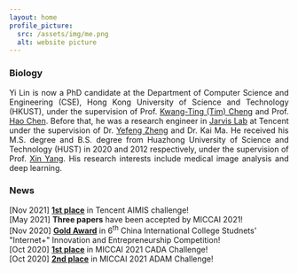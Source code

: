 ```yaml
---
layout: home
profile_picture:
  src: /assets/img/me.png
  alt: website picture
---
```


<h3>Biology</h3>
<p align = "justify">
    Yi Lin is now a PhD candidate at the Department of Computer Science and Engineering (CSE), 
    Hong Kong University of Science and Technology (HKUST), under the supervision of 
    Prof. <a href="https://seng.ust.hk/about/people/faculty/tim-kwang-ting-cheng">Kwang-Ting (Tim) Cheng</a> and 
    Prof. <a href="https://jackiehaochen.github.io/">Hao Chen</a>. Before that, he was a research engineer 
    in <a href="https://jarvislab.tencent.com/">Jarvis Lab</a> at Tencent under the supervision of Dr. 
    <a href="https://sites.google.com/site/yefengzheng/">Yefeng Zheng</a> and Dr. Kai Ma. 
	He received his M.S. degree and B.S. degree from Huazhong University of Science and Technology (HUST) in 
	2020 and 2012 respectively, under the supervision of 
	Prof. <a href="https://sites.google.com/view/xinyang">Xin Yang</a>. 
	His research interests include medical image analysis and deep learning.
<p>

<h3>News</h3>
[Nov 2021] <a href="https://contest.taop.qq.com"><b>1st place</b></a> in Tencent AIMIS challenge!<br />
[May 2021] <b>Three papers</b> have been accepted by MICCAI 2021!<br />
[Nov 2020] <a href="http://www.moe.gov.cn/srcsite/A08/s5672/202101/t20210115_509932.html"><b>Gold Award</b></a> in 6<sup>th</sup> China International College Studnets' "Internet+" Innovation and Entrepreneurship Competition!<br />
[Oct 2020] <a href="https://cada.grand-challenge.org"><b>1st place</b></a> in MICCAI 2021 CADA Challenge!<br />
[Oct 2020] <a href="https://adam.isi.uu.nl"><b>2nd place</b></a> in MICCAI 2021 ADAM Challenge!<br />




